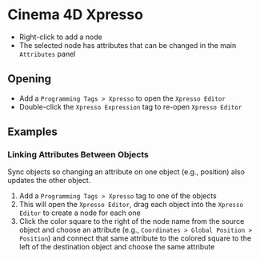 # Cinema 4D Xpresso

- Right-click to add a node
- The selected node has attributes that can be changed in the main `Attributes` panel

## Opening

- Add a `Programming Tags > Xpresso` to open the `Xpresso Editor`
- Double-click the `Xpresso Expression` tag to re-open `Xpresso Editor`

## Examples

### Linking Attributes Between Objects

Sync objects so changing an attribute on one object (e.g., position) also updates the other object.

1. Add a `Programming Tags > Xpresso` tag to one of the objects
2. This will open the `Xpresso Editor`, drag each object into the `Xpresso Editor` to create  a node for each one
3. Click the color square to the right of the node name from the source object and choose an attribute (e.g., `Coordinates > Global Position > Position`) and connect that same attribute to the colored square to the left of the destination object and choose the same attribute


